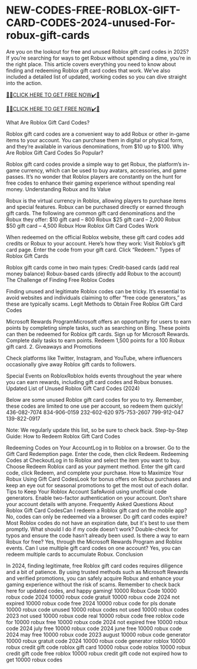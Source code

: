# NEW-CODES-FREE-ROBLOX-GIFT-CARD-CODES-2024-unused-For-robux-gift-cards
Are you on the lookout for free and unused Roblox gift card codes in 2025? If you’re searching for ways to get Robux without spending a dime, you’re in the right place. This article covers everything you need to know about finding and redeeming Roblox gift card codes that work. We’ve also included a detailed list of updated, working codes so you can dive straight into the action.

[🎁🎁CLICK HERE TO GET FREE NOW✔️🎁](https://www.footlogix.com/Footlogix/media/Before-and-After/allgiftrafisarkar.html)

[🎁🎁CLICK HERE TO GET FREE NOW✔️🎁](https://www.footlogix.com/Footlogix/media/Before-and-After/allgiftrafisarkar.html)

What Are Roblox Gift Card Codes?​

Roblox gift card codes are a convenient way to add Robux or other in-game items to your account. You can purchase them in digital or physical form, and they’re available in various denominations, from $10 up to $100. Why Are Roblox Gift Card Codes So Popular?​

Roblox gift card codes provide a simple way to get Robux, the platform’s in-game currency, which can be used to buy avatars, accessories, and game passes. It’s no wonder that Roblox players are constantly on the hunt for free codes to enhance their gaming experience without spending real money. Understanding Robux and Its Value​

Robux is the virtual currency in Roblox, allowing players to purchase items and special features. Robux can be purchased directly or earned through gift cards. The following are common gift card denominations and the Robux they offer: $10 gift card – 800 Robux $25 gift card – 2,000 Robux $50 gift card – 4,500 Robux How Roblox Gift Card Codes Work​

When redeemed on the official Roblox website, these gift card codes add credits or Robux to your account. Here’s how they work: Visit Roblox’s gift card page. Enter the code from your gift card. Click “Redeem.” Types of Roblox Gift Cards​

Roblox gift cards come in two main types: Credit-based cards (add real money balance) Robux-based cards (directly add Robux to the account) The Challenge of Finding Free Roblox Codes​

Finding unused and legitimate Roblox codes can be tricky. It’s essential to avoid websites and individuals claiming to offer “free code generators,” as these are typically scams. Legit Methods to Obtain Free Roblox Gift Card Codes​

Microsoft Rewards Program​Microsoft offers an opportunity for users to earn points by completing simple tasks, such as searching on Bing. These points can then be redeemed for Roblox gift cards. Sign up for Microsoft Rewards. Complete daily tasks to earn points. Redeem 1,500 points for a 100 Robux gift card. 2. Giveaways and Promotions​

Check platforms like Twitter, Instagram, and YouTube, where influencers occasionally give away Roblox gift cards to followers.

Special Events on Roblox​Roblox holds events throughout the year where you can earn rewards, including gift card codes and Robux bonuses. Updated List of Unused Roblox Gift Card Codes (2024)​

Below are some unused Roblox gift card codes for you to try. Remember, these codes are limited to one use per account, so redeem them quickly! 436-082-7074 834-906-0159 232-602-620 975-753-2607 799-912-047 139-822-0917

Note: We regularly update this list, so be sure to check back. Step-by-Step Guide: How to Redeem Roblox Gift Card Codes​

Redeeming Codes on Your Account​Log in to Roblox on a browser. Go to the Gift Card Redemption page. Enter the code, then click Redeem. Redeeming Codes at Checkout​Log in to Roblox and select the item you want to buy. Choose Redeem Roblox card as your payment method. Enter the gift card code, click Redeem, and complete your purchase. How to Maximize Your Robux Using Gift Card Codes​Look for bonus offers on Robux purchases and keep an eye out for seasonal promotions to get the most out of each dollar. Tips to Keep Your Roblox Account Safe​Avoid using unofficial code generators. Enable two-factor authentication on your account. Don’t share your account details with anyone. Frequently Asked Questions About Roblox Gift Card Codes​Can I redeem a Roblox gift card on the mobile app? No, codes can only be redeemed via a browser. Do gift card codes expire? Most Roblox codes do not have an expiration date, but it's best to use them promptly. What should I do if my code doesn’t work? Double-check for typos and ensure the code hasn’t already been used. Is there a way to earn Robux for free? Yes, through the Microsoft Rewards Program and Roblox events. Can I use multiple gift card codes on one account? Yes, you can redeem multiple cards to accumulate Robux. Conclusion​

In 2024, finding legitimate, free Roblox gift card codes requires diligence and a bit of patience. By using trusted methods such as Microsoft Rewards and verified promotions, you can safely acquire Robux and enhance your gaming experience without the risk of scams. Remember to check back here for updated codes, and happy gaming! 10000 Robux Code 10000 robux code 2024 10000 robux code gratuit 10000 robux code 2024 not expired 10000 robux code free 2024 10000 robux code for pls donate 10000 robux code unused 10000 robux codes not used 10000 robux codes 2023 not used 10000 robux code real 10000 robux code free roblox code for 10000 robux free 10000 robux code 2024 not expired free 10000 robux code 2024 july free 10000 robux code 2024 june free 10000 robux code 2024 may free 10000 robux code 2023 august 10000 robux code generator 10000 robux gratuit code 2024 10000 robux code generator roblox 10000 robux credit gift code roblox gift card 10000 robux code roblox 10000 robux credit gift code free roblox 10000 robux credit gift code not expired how to get 10000 robux code​​​s​​​
